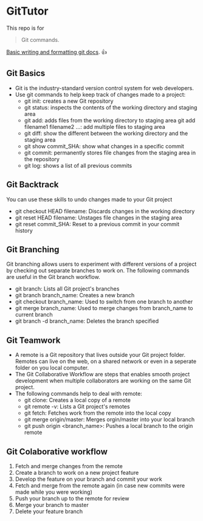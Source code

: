 # GitTutor
This repo is for 
> Git commands.

[Basic writing and formatting git docs](https://help.github.com/articles/basic-writing-and-formatting-syntax/). :+1:

## Git Basics
- Git is the industry-standard version control system for web developers.
- Use git commands to help keep track of changes made to a project:
  + git init: creates a new Git repository
  + git status: inspects the contents of the working directory and staging area
  + git add: adds files from the working directory to staging area
    git add filename1 filename2 ...: add multiple files to staging area
  + git diff: show the different between the working directory and the staging area
  + git show commit_SHA: show what changes in a specific commit
  + git commit: permanently stores file changes from the staging area in the repository
  + git log: shows a list of all previous commits
  
 ## Git Backtrack
 You can use these skills to undo changes made to your Git project
  + git checkout HEAD filename: Discards changes in the working directory
  + git reset HEAD filename: Unstages file changes in the staging area
  + git reset commit_SHA: Reset to a previous commit in your commit history

## Git Branching
Git branching allows users to experiment with different versions of a project by checking out separate branches to work on.
The following commands are useful in the Git branch workflow.
- git branch: Lists all Git project's branches
- git branch branch_name: Creates a new branch
- git checkout branch_name: Used to switch from one branch to another
- git merge branch_name: Used to merge changes from branch_name to current branch
- git branch -d  branch_name: Deletes the branch specified

## Git Teamwork
- A remote is a Git repository that lives outside your Git project folder. Remotes can live on the web, on a shared network or even in a seperate folder on you local computer.
- The Git Collaborative Workflow are steps that enables smooth project development when multiple collaborators are working on the same Git project.
- The following commands help to deal with remote:
  + git clone: Creates a local copy of a remote
  + git remote -v: Lists a Git project's remotes
  + git fetch: Fetches work from the remote into the local copy
  + git merge origin/master: Merges orgin/master into your local branch
  + git push origin <branch_name>: Pushes a local branch to the origin remote

## Git Colaborative workflow
1. Fetch and merge changes from the remote
2. Create a branch to work on a new project feature
3. Develop the feature on your branch and commit your work
4. Fetch and merge from the remote again (in case new commits were made while you were working)
5. Push your branch up to the remote for review
6. Merge your branch to master
7. Delete your feature branch
